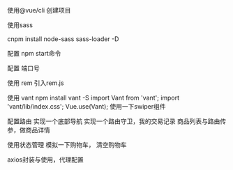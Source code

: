 使用@vue/cli 创建项目


使用sass

cnpm install node-sass sass-loader -D


配置 npm start命令

配置 端口号

使用 rem
  引入rem.js


使用 vant
npm install vant -S
import Vant from 'vant';
import 'vant/lib/index.css';
Vue.use(Vant);
使用一下swiper组件


配置路由
  实现一个底部导航
  实现一个路由守卫，我的交易记录
  商品列表与路由传参，做商品详情

使用状态管理
  模拟一下购物车，
  清空购物车

axios封装与使用，代理配置
